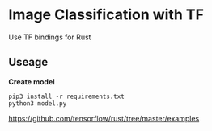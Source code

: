 # Image Classification with TF

Use TF bindings for Rust 

## Useage

**Create model**
```
pip3 install -r requirements.txt
python3 model.py
```


https://github.com/tensorflow/rust/tree/master/examples
